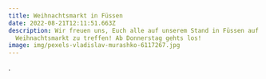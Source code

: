 ```yaml
---
title: Weihnachtsmarkt in Füssen
date: 2022-08-21T12:11:51.663Z
description: Wir freuen uns, Euch alle auf unserem Stand in Füssen auf dem
  Weihnachtsmarkt zu treffen! Ab Donnerstag gehts los!
image: img/pexels-vladislav-murashko-6117267.jpg
---
```

.
